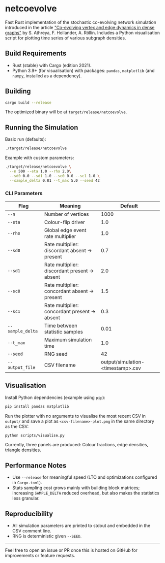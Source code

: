 # netcoevolve

Fast Rust implementation of the stochastic co-evolving network simulation introduced in the article ["Co-evolving vertex and edge dynamics in dense graphs"](https://arxiv.org/abs/2504.06493) by S. Athreya, F. Hollander, A. Röllin. Includes a Python visualisation script for plotting time series of various subgraph densities. 

## Build Requirements
- Rust (stable) with Cargo (edition 2021).
- Python 3.9+ (for visualisation) with packages: `pandas`, `matplotlib` (and `numpy`, installed as a dependency).

## Building
```bash
cargo build --release
```
The optimized binary will be at `target/release/netcoevolve`.

## Running the Simulation
Basic run (defaults):
```bash
./target/release/netcoevolve
```
Example with custom parameters:
```bash
./target/release/netcoevolve \
  --n 500 --eta 1.0 --rho 2.0\
  --sd0 0.0 --sd1 1.0 --sc0 0.0 --sc1 1.0 \
  --sample_delta 0.01 --t_max 5.0 --seed 42
```

### CLI Parameters
| Flag | Meaning | Default |
|------|---------|---------|
| `--n` | Number of vertices | 1000 |
| `--eta` | Colour-flip driver | 1.0 |
| `--rho` | Global edge event rate multiplier | 1.0 |
| `--sd0` | Rate multiplier: discordant absent -> present | 0.7 |
| `--sd1` | Rate multiplier: discordant present -> absent | 2.0 |
| `--sc0` | Rate multiplier: concordant absent -> present | 1.5 |
| `--sc1` | Rate multiplier: concordant present -> absent | 0.3 |
| `--sample_delta` | Time between statistic samples | 0.01 |
| `--t_max` | Maximum simulation time | 1.0 |
| `--seed` | RNG seed | 42 |
| `--output_file` | CSV filename | output/simulation-\<timestamp\>.csv |


## Visualisation
Install Python dependencies (example using `pip`):
```bash
pip install pandas matplotlib
```
Run the plotter with no arguments to visualise the most recent CSV in `output/` and save a plot as `<csv-filename>-plot.png` in the same directory as the CSV:
```bash
python scripts/visualise.py
```

Currently, three panels are produced: Colour fractions, edge densities, triangle densities.
 
## Performance Notes
- Use `--release` for meaningful speed (LTO and optimizations configured in `Cargo.toml`).
- Stats sampling cost grows mainly with building block matrices; increasing `SAMPLE_DELTA` reduced overhead, but also makes the statistics less granular.

## Reproducibility
- All simulation parameters are printed to stdout and embedded in the CSV comment line.
- RNG is deterministic given `--SEED`.

---
Feel free to open an issue or PR once this is hosted on GitHub for improvements or feature requests.
